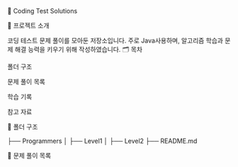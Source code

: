 📝 Coding Test Solutions

👋 프로젝트 소개

코딩 테스트 문제 풀이를 모아둔 저장소입니다. 주로 Java사용하며, 알고리즘 학습과 문제 해결 능력을 키우기 위해 작성하였습니다.
🗂️ 목차

폴더 구조

문제 풀이 목록

학습 기록

참고 자료

📂 폴더 구조

├── Programmers
│   ├── Level1
│   ├── Level2
├── README.md

📑 문제 풀이 목록
